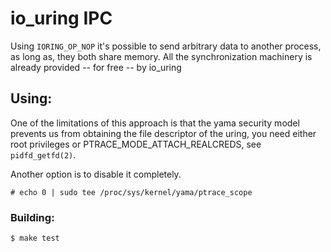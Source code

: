 # io_uring IPC

Using `IORING_OP_NOP` it's possible to send arbitrary data to another process, as long as, they both share memory. All the synchronization machinery is already provided -- for free -- by io_uring

## Using:

One of the limitations of this approach is that the yama security model prevents us from obtaining the file descriptor of the uring, you need either root privileges or PTRACE_MODE_ATTACH_REALCREDS, see `pidfd_getfd(2)`.

Another option is to disable it completely.

```shell
# echo 0 | sudo tee /proc/sys/kernel/yama/ptrace_scope
```

### Building:

```shell
$ make test
```
